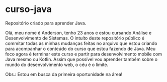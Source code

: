 # curso-java
 Repositório criado para aprender Java.
 
 Olá, meu nome é Anderson, tenho 23 anos e estou cursando  Análise e Desenvolvimento de Sistemas.
 O intuíto deste repositório público é commitar todas as minhas mudanças feitas no arquivo que estou criando para acompanhar o conteúdo do curso que estou fazendo de Java.
 Meu foco agora é terminar este curso e partir para desenvolvimento mobile com Java mesmo ou Kotlin.
 Assim que possível vou aprender também sobre o mundo do desenvolvimento web, o céu é o limite.
 
 Obs.: Estou em busca da primeira oportunidade na área! 
